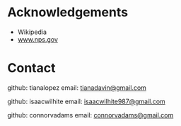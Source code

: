 # Acknowledgements
- Wikipedia
- www.nps.gov

# Contact
github: tianalopez
email: tianadavin@gmail.com

github: isaacwilhite
email: isaacwilhite987@gmail.com

github: connorvadams
email: connorvadams@gmail.com